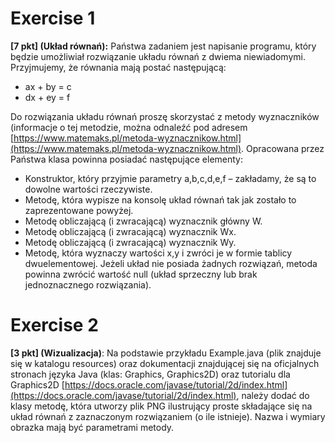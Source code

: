 # Exercise 1
**[7 pkt] (Układ równań):** Państwa zadaniem jest napisanie programu, który będzie
umożliwiał rozwiązanie układu równań z dwiema niewiadomymi. Przyjmujemy, że równania mają
postać następującą:
- ax + by = c
- dx + ey = f

Do rozwiązania układu równań proszę skorzystać z metody wyznaczników (informacje o tej metodzie,
można odnaleźć pod adresem [https://www.matemaks.pl/metoda-wyznacznikow.html](https://www.matemaks.pl/metoda-wyznacznikow.html). Opracowana
przez Państwa klasa powinna posiadać następujące elementy:
- Konstruktor, który przyjmie parametry a,b,c,d,e,f – zakładamy, że są to dowolne wartości
rzeczywiste.
- Metodę, która wypisze na konsolę układ równań tak jak zostało to zaprezentowane powyżej.
- Metodę obliczającą (i zwracającą) wyznacznik główny W.
- Metodę obliczającą (i zwracającą) wyznacznik Wx.
- Metodę obliczającą (i zwracającą) wyznacznik Wy.
- Metodę, która wyznaczy wartości x,y i zwróci je w formie tablicy dwuelementowej. Jeżeli układ
nie posiada żadnych rozwiązań, metoda powinna zwrócić wartość null (układ sprzeczny lub
brak jednoznacznego rozwiązania).

# Exercise 2
**[3 pkt] (Wizualizacja)**: Na podstawie przykładu Example.java (plik znajduje się w katalogu resources) oraz dokumentacji znajdującej się na oficjalnych stronach języka Java (klas: Graphics,
Graphics2D) oraz tutorialu dla Graphics2D [https://docs.oracle.com/javase/tutorial/2d/index.html](https://docs.oracle.com/javase/tutorial/2d/index.html),
należy dodać do klasy metodę, która utworzy plik PNG ilustrujący proste składające się na układ równań
z zaznaczonym rozwiązaniem (o ile istnieje). Nazwa i wymiary obrazka mają być parametrami metody.